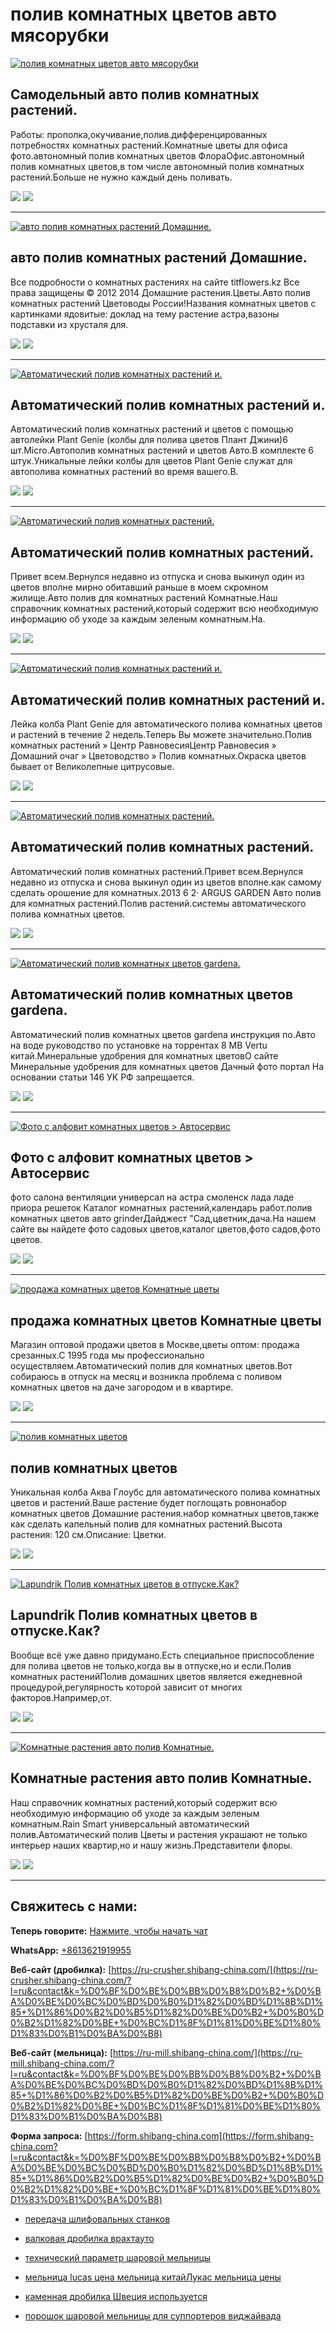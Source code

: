 # полив комнатных цветов авто мясорубки

<a href="https://swt.shibang-china.com/?l=ru&img&k=%D0%BF%D0%BE%D0%BB%D0%B8%D0%B2+%D0%BA%D0%BE%D0%BC%D0%BD%D0%B0%D1%82%D0%BD%D1%8B%D1%85+%D1%86%D0%B2%D0%B5%D1%82%D0%BE%D0%B2+%D0%B0%D0%B2%D1%82%D0%BE+%D0%BC%D1%8F%D1%81%D0%BE%D1%80%D1%83%D0%B1%D0%BA%D0%B8" target="_blank">![полив комнатных цветов авто мясорубки](http://static.shibang-china.com/all-800x300/75.jpg)</a>

## Самодельный авто полив комнатных растений.
Работы: прополка,окучивание,полив.дифференцированных потребностях комнатных растений.Комнатные цветы для офиса фото.автономный полив комнатных цветов ФлораОфис.автономный полив комнатных цветов,в том числе автономный полив комнатных растений.Больше не нужно каждый день поливать.


<a href="https://whatsapp.shibangsoft.com/WhatsApp.php" target="_blank" title="WhatsApp">![](http://static.shibang-china.com/icon/whatsapp.png)</a> <a href="https://swt.shibang-china.com/?l=ru&icon&k=%D0%BF%D0%BE%D0%BB%D0%B8%D0%B2+%D0%BA%D0%BE%D0%BC%D0%BD%D0%B0%D1%82%D0%BD%D1%8B%D1%85+%D1%86%D0%B2%D0%B5%D1%82%D0%BE%D0%B2+%D0%B0%D0%B2%D1%82%D0%BE+%D0%BC%D1%8F%D1%81%D0%BE%D1%80%D1%83%D0%B1%D0%BA%D0%B8" target="_blank">![](http://static.shibang-china.com/icon/chat-ru.png)</a>

---

<a href="https://swt.shibang-china.com/?l=ru&img&k=%D0%BF%D0%BE%D0%BB%D0%B8%D0%B2+%D0%BA%D0%BE%D0%BC%D0%BD%D0%B0%D1%82%D0%BD%D1%8B%D1%85+%D1%86%D0%B2%D0%B5%D1%82%D0%BE%D0%B2+%D0%B0%D0%B2%D1%82%D0%BE+%D0%BC%D1%8F%D1%81%D0%BE%D1%80%D1%83%D0%B1%D0%BA%D0%B8" target="_blank">![авто полив комнатных растений Домашние.](http://static.shibang-china.com/all-800x300/609.jpg)</a>

## авто полив комнатных растений Домашние.
Все подробности о комнатных растениях на сайте titflowers.kz Все права защищены &#169; 2012 2014 Домашние растения.Цветы.Авто полив комнатных растений Цветоводы России!Названия комнатных цветов с картинками ядовитые: доклад на тему растение астра,вазоны подставки из хрусталя для.


<a href="https://whatsapp.shibangsoft.com/WhatsApp.php" target="_blank" title="WhatsApp">![](http://static.shibang-china.com/icon/whatsapp.png)</a> <a href="https://swt.shibang-china.com/?l=ru&icon&k=%D0%BF%D0%BE%D0%BB%D0%B8%D0%B2+%D0%BA%D0%BE%D0%BC%D0%BD%D0%B0%D1%82%D0%BD%D1%8B%D1%85+%D1%86%D0%B2%D0%B5%D1%82%D0%BE%D0%B2+%D0%B0%D0%B2%D1%82%D0%BE+%D0%BC%D1%8F%D1%81%D0%BE%D1%80%D1%83%D0%B1%D0%BA%D0%B8" target="_blank">![](http://static.shibang-china.com/icon/chat-ru.png)</a>

---

<a href="https://swt.shibang-china.com/?l=ru&img&k=%D0%BF%D0%BE%D0%BB%D0%B8%D0%B2+%D0%BA%D0%BE%D0%BC%D0%BD%D0%B0%D1%82%D0%BD%D1%8B%D1%85+%D1%86%D0%B2%D0%B5%D1%82%D0%BE%D0%B2+%D0%B0%D0%B2%D1%82%D0%BE+%D0%BC%D1%8F%D1%81%D0%BE%D1%80%D1%83%D0%B1%D0%BA%D0%B8" target="_blank">![Автоматический полив комнатных растений и.](http://static.shibang-china.com/all-800x300/1095.jpg)</a>

## Автоматический полив комнатных растений и.
Автоматический полив комнатных растений и цветов с помощью автолейки Plant Genie (колбы для полива цветов Плант Джини)6 шт.Micro.Автополив комнатных растений и цветов Авто.В комплекте 6 штук.Уникальные лейки колбы для цветов Plant Genie служат для автополива комнатных растений во время вашего.В.


<a href="https://whatsapp.shibangsoft.com/WhatsApp.php" target="_blank" title="WhatsApp">![](http://static.shibang-china.com/icon/whatsapp.png)</a> <a href="https://swt.shibang-china.com/?l=ru&icon&k=%D0%BF%D0%BE%D0%BB%D0%B8%D0%B2+%D0%BA%D0%BE%D0%BC%D0%BD%D0%B0%D1%82%D0%BD%D1%8B%D1%85+%D1%86%D0%B2%D0%B5%D1%82%D0%BE%D0%B2+%D0%B0%D0%B2%D1%82%D0%BE+%D0%BC%D1%8F%D1%81%D0%BE%D1%80%D1%83%D0%B1%D0%BA%D0%B8" target="_blank">![](http://static.shibang-china.com/icon/chat-ru.png)</a>

---

<a href="https://swt.shibang-china.com/?l=ru&img&k=%D0%BF%D0%BE%D0%BB%D0%B8%D0%B2+%D0%BA%D0%BE%D0%BC%D0%BD%D0%B0%D1%82%D0%BD%D1%8B%D1%85+%D1%86%D0%B2%D0%B5%D1%82%D0%BE%D0%B2+%D0%B0%D0%B2%D1%82%D0%BE+%D0%BC%D1%8F%D1%81%D0%BE%D1%80%D1%83%D0%B1%D0%BA%D0%B8" target="_blank">![Автоматический полив комнатных растений.](http://static.shibang-china.com/all-800x300/594.jpg)</a>

## Автоматический полив комнатных растений.
Привет всем.Вернулся недавно из отпуска и снова выкинул один из цветов вполне мирно обитавший раньше в моем скромном жилище.Авто полив для комнатных растений Комнатные.Наш справочник комнатных растений,который содержит всю необходимую информацию об уходе за каждым зеленым комнатным.На.


<a href="https://whatsapp.shibangsoft.com/WhatsApp.php" target="_blank" title="WhatsApp">![](http://static.shibang-china.com/icon/whatsapp.png)</a> <a href="https://swt.shibang-china.com/?l=ru&icon&k=%D0%BF%D0%BE%D0%BB%D0%B8%D0%B2+%D0%BA%D0%BE%D0%BC%D0%BD%D0%B0%D1%82%D0%BD%D1%8B%D1%85+%D1%86%D0%B2%D0%B5%D1%82%D0%BE%D0%B2+%D0%B0%D0%B2%D1%82%D0%BE+%D0%BC%D1%8F%D1%81%D0%BE%D1%80%D1%83%D0%B1%D0%BA%D0%B8" target="_blank">![](http://static.shibang-china.com/icon/chat-ru.png)</a>

---

<a href="https://swt.shibang-china.com/?l=ru&img&k=%D0%BF%D0%BE%D0%BB%D0%B8%D0%B2+%D0%BA%D0%BE%D0%BC%D0%BD%D0%B0%D1%82%D0%BD%D1%8B%D1%85+%D1%86%D0%B2%D0%B5%D1%82%D0%BE%D0%B2+%D0%B0%D0%B2%D1%82%D0%BE+%D0%BC%D1%8F%D1%81%D0%BE%D1%80%D1%83%D0%B1%D0%BA%D0%B8" target="_blank">![Автоматический полив комнатных растений и.](http://static.shibang-china.com/all-800x300/882.jpg)</a>

## Автоматический полив комнатных растений и.
Лейка колба Plant Genie для автоматического полива комнатных цветов и растений в течение 2 недель.Теперь Вы можете значительно.Полив комнатных растений &#187; Центр РавновесияЦентр Равновесия &#187; Домашний очаг &#187; Цветоводство &#187; Полив комнатных.Окраска цветов бывает от Великолепные цитрусовые.


<a href="https://whatsapp.shibangsoft.com/WhatsApp.php" target="_blank" title="WhatsApp">![](http://static.shibang-china.com/icon/whatsapp.png)</a> <a href="https://swt.shibang-china.com/?l=ru&icon&k=%D0%BF%D0%BE%D0%BB%D0%B8%D0%B2+%D0%BA%D0%BE%D0%BC%D0%BD%D0%B0%D1%82%D0%BD%D1%8B%D1%85+%D1%86%D0%B2%D0%B5%D1%82%D0%BE%D0%B2+%D0%B0%D0%B2%D1%82%D0%BE+%D0%BC%D1%8F%D1%81%D0%BE%D1%80%D1%83%D0%B1%D0%BA%D0%B8" target="_blank">![](http://static.shibang-china.com/icon/chat-ru.png)</a>

---

<a href="https://swt.shibang-china.com/?l=ru&img&k=%D0%BF%D0%BE%D0%BB%D0%B8%D0%B2+%D0%BA%D0%BE%D0%BC%D0%BD%D0%B0%D1%82%D0%BD%D1%8B%D1%85+%D1%86%D0%B2%D0%B5%D1%82%D0%BE%D0%B2+%D0%B0%D0%B2%D1%82%D0%BE+%D0%BC%D1%8F%D1%81%D0%BE%D1%80%D1%83%D0%B1%D0%BA%D0%B8" target="_blank">![Автоматический полив комнатных растений.](http://static.shibang-china.com/all-800x300/305.jpg)</a>

## Автоматический полив комнатных растений.
Автоматический полив комнатных растений.Привет всем.Вернулся недавно из отпуска и снова выкинул один из цветов вполне.как самому сделать орошение для комнатных.2013 6 2&#0183;&#32;ARGUS GARDEN Авто полив для комнатных растений.Полив растений.системы автоматического полива комнатных цветов.


<a href="https://whatsapp.shibangsoft.com/WhatsApp.php" target="_blank" title="WhatsApp">![](http://static.shibang-china.com/icon/whatsapp.png)</a> <a href="https://swt.shibang-china.com/?l=ru&icon&k=%D0%BF%D0%BE%D0%BB%D0%B8%D0%B2+%D0%BA%D0%BE%D0%BC%D0%BD%D0%B0%D1%82%D0%BD%D1%8B%D1%85+%D1%86%D0%B2%D0%B5%D1%82%D0%BE%D0%B2+%D0%B0%D0%B2%D1%82%D0%BE+%D0%BC%D1%8F%D1%81%D0%BE%D1%80%D1%83%D0%B1%D0%BA%D0%B8" target="_blank">![](http://static.shibang-china.com/icon/chat-ru.png)</a>

---

<a href="https://swt.shibang-china.com/?l=ru&img&k=%D0%BF%D0%BE%D0%BB%D0%B8%D0%B2+%D0%BA%D0%BE%D0%BC%D0%BD%D0%B0%D1%82%D0%BD%D1%8B%D1%85+%D1%86%D0%B2%D0%B5%D1%82%D0%BE%D0%B2+%D0%B0%D0%B2%D1%82%D0%BE+%D0%BC%D1%8F%D1%81%D0%BE%D1%80%D1%83%D0%B1%D0%BA%D0%B8" target="_blank">![Автоматический полив комнатных цветов gardena.](http://static.shibang-china.com/all-800x300/380.jpg)</a>

## Автоматический полив комнатных цветов gardena.
Автоматический полив комнатных цветов gardena инструкция по.Авто на воде руководство по установке на торрентах 8 MB Vertu китай.Минеральные удобрения для комнатных цветовО сайте Минеральные удобрения для комнатных цветов Дачный фото портал На основании статьи 146 УК РФ запрещается.


<a href="https://whatsapp.shibangsoft.com/WhatsApp.php" target="_blank" title="WhatsApp">![](http://static.shibang-china.com/icon/whatsapp.png)</a> <a href="https://swt.shibang-china.com/?l=ru&icon&k=%D0%BF%D0%BE%D0%BB%D0%B8%D0%B2+%D0%BA%D0%BE%D0%BC%D0%BD%D0%B0%D1%82%D0%BD%D1%8B%D1%85+%D1%86%D0%B2%D0%B5%D1%82%D0%BE%D0%B2+%D0%B0%D0%B2%D1%82%D0%BE+%D0%BC%D1%8F%D1%81%D0%BE%D1%80%D1%83%D0%B1%D0%BA%D0%B8" target="_blank">![](http://static.shibang-china.com/icon/chat-ru.png)</a>

---

<a href="https://swt.shibang-china.com/?l=ru&img&k=%D0%BF%D0%BE%D0%BB%D0%B8%D0%B2+%D0%BA%D0%BE%D0%BC%D0%BD%D0%B0%D1%82%D0%BD%D1%8B%D1%85+%D1%86%D0%B2%D0%B5%D1%82%D0%BE%D0%B2+%D0%B0%D0%B2%D1%82%D0%BE+%D0%BC%D1%8F%D1%81%D0%BE%D1%80%D1%83%D0%B1%D0%BA%D0%B8" target="_blank">![Фото с алфовит комнатных цветов &gt; Автосервис](http://static.shibang-china.com/all-800x300/317.jpg)</a>

## Фото с алфовит комнатных цветов &gt; Автосервис
фото салона вентиляции универсал на астра смоленск лада ладе приора решеток Каталог комнатных растений,календарь работ.полив комнатных цветов авто grinderДайджест &quot;Сад,цветник,дача.На нашем сайте вы найдете фото садовых цветов,каталог цветов,фото садов,фото цветов.


<a href="https://whatsapp.shibangsoft.com/WhatsApp.php" target="_blank" title="WhatsApp">![](http://static.shibang-china.com/icon/whatsapp.png)</a> <a href="https://swt.shibang-china.com/?l=ru&icon&k=%D0%BF%D0%BE%D0%BB%D0%B8%D0%B2+%D0%BA%D0%BE%D0%BC%D0%BD%D0%B0%D1%82%D0%BD%D1%8B%D1%85+%D1%86%D0%B2%D0%B5%D1%82%D0%BE%D0%B2+%D0%B0%D0%B2%D1%82%D0%BE+%D0%BC%D1%8F%D1%81%D0%BE%D1%80%D1%83%D0%B1%D0%BA%D0%B8" target="_blank">![](http://static.shibang-china.com/icon/chat-ru.png)</a>

---

<a href="https://swt.shibang-china.com/?l=ru&img&k=%D0%BF%D0%BE%D0%BB%D0%B8%D0%B2+%D0%BA%D0%BE%D0%BC%D0%BD%D0%B0%D1%82%D0%BD%D1%8B%D1%85+%D1%86%D0%B2%D0%B5%D1%82%D0%BE%D0%B2+%D0%B0%D0%B2%D1%82%D0%BE+%D0%BC%D1%8F%D1%81%D0%BE%D1%80%D1%83%D0%B1%D0%BA%D0%B8" target="_blank">![продажа комнатных цветов Комнатные цветы](http://static.shibang-china.com/all-800x300/1220.jpg)</a>

## продажа комнатных цветов Комнатные цветы
Магазин оптовой продажи цветов в Москве,цветы оптом: продажа срезанных.С 1995 года мы профессионально осуществляем.Автоматический полив для комнатных цветов.Вот собираюсь в отпуск на месяц и возникла проблема с поливом комнатных цветов на даче загородом и в квартире.


<a href="https://whatsapp.shibangsoft.com/WhatsApp.php" target="_blank" title="WhatsApp">![](http://static.shibang-china.com/icon/whatsapp.png)</a> <a href="https://swt.shibang-china.com/?l=ru&icon&k=%D0%BF%D0%BE%D0%BB%D0%B8%D0%B2+%D0%BA%D0%BE%D0%BC%D0%BD%D0%B0%D1%82%D0%BD%D1%8B%D1%85+%D1%86%D0%B2%D0%B5%D1%82%D0%BE%D0%B2+%D0%B0%D0%B2%D1%82%D0%BE+%D0%BC%D1%8F%D1%81%D0%BE%D1%80%D1%83%D0%B1%D0%BA%D0%B8" target="_blank">![](http://static.shibang-china.com/icon/chat-ru.png)</a>

---

<a href="https://swt.shibang-china.com/?l=ru&img&k=%D0%BF%D0%BE%D0%BB%D0%B8%D0%B2+%D0%BA%D0%BE%D0%BC%D0%BD%D0%B0%D1%82%D0%BD%D1%8B%D1%85+%D1%86%D0%B2%D0%B5%D1%82%D0%BE%D0%B2+%D0%B0%D0%B2%D1%82%D0%BE+%D0%BC%D1%8F%D1%81%D0%BE%D1%80%D1%83%D0%B1%D0%BA%D0%B8" target="_blank">![полив комнатных цветов](http://static.shibang-china.com/all-800x300/106.jpg)</a>

## полив комнатных цветов
Уникальная колба Аква Глоубс для автоматического полива комнатных цветов и растений.Ваше растение будет поглощать ровнонабор комнатных цветов Домашние растения.набор комнатных цветов,также как сделать капельный полив для комнатных растений.Высота растения: 120 см.Описание: Цветки.


<a href="https://whatsapp.shibangsoft.com/WhatsApp.php" target="_blank" title="WhatsApp">![](http://static.shibang-china.com/icon/whatsapp.png)</a> <a href="https://swt.shibang-china.com/?l=ru&icon&k=%D0%BF%D0%BE%D0%BB%D0%B8%D0%B2+%D0%BA%D0%BE%D0%BC%D0%BD%D0%B0%D1%82%D0%BD%D1%8B%D1%85+%D1%86%D0%B2%D0%B5%D1%82%D0%BE%D0%B2+%D0%B0%D0%B2%D1%82%D0%BE+%D0%BC%D1%8F%D1%81%D0%BE%D1%80%D1%83%D0%B1%D0%BA%D0%B8" target="_blank">![](http://static.shibang-china.com/icon/chat-ru.png)</a>

---

<a href="https://swt.shibang-china.com/?l=ru&img&k=%D0%BF%D0%BE%D0%BB%D0%B8%D0%B2+%D0%BA%D0%BE%D0%BC%D0%BD%D0%B0%D1%82%D0%BD%D1%8B%D1%85+%D1%86%D0%B2%D0%B5%D1%82%D0%BE%D0%B2+%D0%B0%D0%B2%D1%82%D0%BE+%D0%BC%D1%8F%D1%81%D0%BE%D1%80%D1%83%D0%B1%D0%BA%D0%B8" target="_blank">![Lapundrik Полив комнатных цветов в отпуске.Как?](http://static.shibang-china.com/all-800x300/1081.jpg)</a>

## Lapundrik Полив комнатных цветов в отпуске.Как?
Вообще всё уже давно придумано.Есть специальное приспособление для полива цветов не только,когда вы в отпуске,но и если.Полив комнатных растенийПолив домашних цветов является ежедневной процедурой,регулярность которой зависит от многих факторов.Например,от.


<a href="https://whatsapp.shibangsoft.com/WhatsApp.php" target="_blank" title="WhatsApp">![](http://static.shibang-china.com/icon/whatsapp.png)</a> <a href="https://swt.shibang-china.com/?l=ru&icon&k=%D0%BF%D0%BE%D0%BB%D0%B8%D0%B2+%D0%BA%D0%BE%D0%BC%D0%BD%D0%B0%D1%82%D0%BD%D1%8B%D1%85+%D1%86%D0%B2%D0%B5%D1%82%D0%BE%D0%B2+%D0%B0%D0%B2%D1%82%D0%BE+%D0%BC%D1%8F%D1%81%D0%BE%D1%80%D1%83%D0%B1%D0%BA%D0%B8" target="_blank">![](http://static.shibang-china.com/icon/chat-ru.png)</a>

---

<a href="https://swt.shibang-china.com/?l=ru&img&k=%D0%BF%D0%BE%D0%BB%D0%B8%D0%B2+%D0%BA%D0%BE%D0%BC%D0%BD%D0%B0%D1%82%D0%BD%D1%8B%D1%85+%D1%86%D0%B2%D0%B5%D1%82%D0%BE%D0%B2+%D0%B0%D0%B2%D1%82%D0%BE+%D0%BC%D1%8F%D1%81%D0%BE%D1%80%D1%83%D0%B1%D0%BA%D0%B8" target="_blank">![Комнатные растения авто полив Комнатные.](http://static.shibang-china.com/all-800x300/1525.jpg)</a>

## Комнатные растения авто полив Комнатные.
Наш справочник комнатных растений,который содержит всю необходимую информацию об уходе за каждым зеленым комнатным.Rain Smart универсальный автоматический полив.Автоматический полив Цветы и растения украшают не только интерьер наших квартир,но и нашу жизнь.Представители флоры.


<a href="https://whatsapp.shibangsoft.com/WhatsApp.php" target="_blank" title="WhatsApp">![](http://static.shibang-china.com/icon/whatsapp.png)</a> <a href="https://swt.shibang-china.com/?l=ru&icon&k=%D0%BF%D0%BE%D0%BB%D0%B8%D0%B2+%D0%BA%D0%BE%D0%BC%D0%BD%D0%B0%D1%82%D0%BD%D1%8B%D1%85+%D1%86%D0%B2%D0%B5%D1%82%D0%BE%D0%B2+%D0%B0%D0%B2%D1%82%D0%BE+%D0%BC%D1%8F%D1%81%D0%BE%D1%80%D1%83%D0%B1%D0%BA%D0%B8" target="_blank">![](http://static.shibang-china.com/icon/chat-ru.png)</a>

---
## Свяжитесь с нами:

**Теперь говорите:** [Нажмите, чтобы начать чат](https://swt.shibang-china.com?l=ru&contact&k=%D0%BF%D0%BE%D0%BB%D0%B8%D0%B2+%D0%BA%D0%BE%D0%BC%D0%BD%D0%B0%D1%82%D0%BD%D1%8B%D1%85+%D1%86%D0%B2%D0%B5%D1%82%D0%BE%D0%B2+%D0%B0%D0%B2%D1%82%D0%BE+%D0%BC%D1%8F%D1%81%D0%BE%D1%80%D1%83%D0%B1%D0%BA%D0%B8)

**WhatsApp:**  [+8613621919955](https://whatsapp.shibangsoft.com/WhatsApp.php)

**Веб-сайт (дробилка):** [https://ru-crusher.shibang-china.com/](https://ru-crusher.shibang-china.com/?l=ru&contact&k=%D0%BF%D0%BE%D0%BB%D0%B8%D0%B2+%D0%BA%D0%BE%D0%BC%D0%BD%D0%B0%D1%82%D0%BD%D1%8B%D1%85+%D1%86%D0%B2%D0%B5%D1%82%D0%BE%D0%B2+%D0%B0%D0%B2%D1%82%D0%BE+%D0%BC%D1%8F%D1%81%D0%BE%D1%80%D1%83%D0%B1%D0%BA%D0%B8)

**Веб-сайт (мельница):** [https://ru-mill.shibang-china.com/](https://ru-mill.shibang-china.com/?l=ru&contact&k=%D0%BF%D0%BE%D0%BB%D0%B8%D0%B2+%D0%BA%D0%BE%D0%BC%D0%BD%D0%B0%D1%82%D0%BD%D1%8B%D1%85+%D1%86%D0%B2%D0%B5%D1%82%D0%BE%D0%B2+%D0%B0%D0%B2%D1%82%D0%BE+%D0%BC%D1%8F%D1%81%D0%BE%D1%80%D1%83%D0%B1%D0%BA%D0%B8)

**Форма запроса:** [https://form.shibang-china.com](https://form.shibang-china.com?l=ru&contact&k=%D0%BF%D0%BE%D0%BB%D0%B8%D0%B2+%D0%BA%D0%BE%D0%BC%D0%BD%D0%B0%D1%82%D0%BD%D1%8B%D1%85+%D1%86%D0%B2%D0%B5%D1%82%D0%BE%D0%B2+%D0%B0%D0%B2%D1%82%D0%BE+%D0%BC%D1%8F%D1%81%D0%BE%D1%80%D1%83%D0%B1%D0%BA%D0%B8)

* [передача шлифовальных станков](../106/%D0%BF%D0%B5%D1%80%D0%B5%D0%B4%D0%B0%D1%87%D0%B0%20%D1%88%D0%BB%D0%B8%D1%84%D0%BE%D0%B2%D0%B0%D0%BB%D1%8C%D0%BD%D1%8B%D1%85%20%D1%81%D1%82%D0%B0%D0%BD%D0%BA%D0%BE%D0%B2.md)

* [валковая дробилка врахтауто](../119/%D0%B2%D0%B0%D0%BB%D0%BA%D0%BE%D0%B2%D0%B0%D1%8F%20%D0%B4%D1%80%D0%BE%D0%B1%D0%B8%D0%BB%D0%BA%D0%B0%20%D0%B2%D1%80%D0%B0%D1%85%D1%82%D0%B0%D1%83%D1%82%D0%BE.md)

* [технический параметр шаровой мельницы](../117/%D1%82%D0%B5%D1%85%D0%BD%D0%B8%D1%87%D0%B5%D1%81%D0%BA%D0%B8%D0%B9%20%D0%BF%D0%B0%D1%80%D0%B0%D0%BC%D0%B5%D1%82%D1%80%20%D1%88%D0%B0%D1%80%D0%BE%D0%B2%D0%BE%D0%B9%20%D0%BC%D0%B5%D0%BB%D1%8C%D0%BD%D0%B8%D1%86%D1%8B.md)

* [мельница lucas цена мельница китайЛукас мельница цены](../118/%D0%BC%D0%B5%D0%BB%D1%8C%D0%BD%D0%B8%D1%86%D0%B0%20lucas%20%D1%86%D0%B5%D0%BD%D0%B0%20%D0%BC%D0%B5%D0%BB%D1%8C%D0%BD%D0%B8%D1%86%D0%B0%20%D0%BA%D0%B8%D1%82%D0%B0%D0%B9%D0%9B%D1%83%D0%BA%D0%B0%D1%81%20%D0%BC%D0%B5%D0%BB%D1%8C%D0%BD%D0%B8%D1%86%D0%B0%20%D1%86%D0%B5%D0%BD%D1%8B.md)

* [каменная дробилка Швеция используется](../115/%D0%BA%D0%B0%D0%BC%D0%B5%D0%BD%D0%BD%D0%B0%D1%8F%20%D0%B4%D1%80%D0%BE%D0%B1%D0%B8%D0%BB%D0%BA%D0%B0%20%D0%A8%D0%B2%D0%B5%D1%86%D0%B8%D1%8F%20%D0%B8%D1%81%D0%BF%D0%BE%D0%BB%D1%8C%D0%B7%D1%83%D0%B5%D1%82%D1%81%D1%8F.md)

* [порошок шаровой мельницы для суппортеров виджайвада](../116/%D0%BF%D0%BE%D1%80%D0%BE%D1%88%D0%BE%D0%BA%20%D1%88%D0%B0%D1%80%D0%BE%D0%B2%D0%BE%D0%B9%20%D0%BC%D0%B5%D0%BB%D1%8C%D0%BD%D0%B8%D1%86%D1%8B%20%D0%B4%D0%BB%D1%8F%20%D1%81%D1%83%D0%BF%D0%BF%D0%BE%D1%80%D1%82%D0%B5%D1%80%D0%BE%D0%B2%20%D0%B2%D0%B8%D0%B4%D0%B6%D0%B0%D0%B9%D0%B2%D0%B0%D0%B4%D0%B0.md)